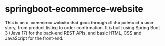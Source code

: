# springboot-ecommerce-website
This is an e-commerce website that goes through all the points of a user story, from product listing to order confirmation. It is built using Spring Boot 3 (Java 17) for the back-end REST APIs, and basic HTML, CSS and JavaScript for the front-end.
